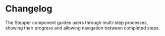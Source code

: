 # Changelog

The Stepper component guides users through multi-step processes, showing their progress and allowing navigation between completed steps.
